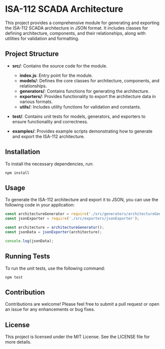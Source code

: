 <!-- SPDX-FileCopyrightText: 2023 OUTLAW-DMA, LLC -->
<!-- SPDX-License-Identifier: MIT -->

# ISA-112 SCADA Architecture

This project provides a comprehensive module for generating and exporting the ISA-112 SCADA architecture in JSON format. It includes classes for defining architecture, components, and their relationships, along with utilities for validation and formatting.

## Project Structure

- **src/**: Contains the source code for the module.
  - **index.js**: Entry point for the module.
  - **models/**: Defines the core classes for architecture, components, and relationships.
  - **generators/**: Contains functions for generating the architecture.
  - **exporters/**: Provides functionality to export the architecture data in various formats.
  - **utils/**: Includes utility functions for validation and constants.

- **test/**: Contains unit tests for models, generators, and exporters to ensure functionality and correctness.

- **examples/**: Provides example scripts demonstrating how to generate and export the ISA-112 architecture.

## Installation

To install the necessary dependencies, run:

```
npm install
```

## Usage

To generate the ISA-112 architecture and export it to JSON, you can use the following code in your application:

```javascript
const architectureGenerator = require('./src/generators/architectureGenerator');
const jsonExporter = require('./src/exporters/jsonExporter');

const architecture = architectureGenerator();
const jsonData = jsonExporter(architecture);

console.log(jsonData);
```

## Running Tests

To run the unit tests, use the following command:

```
npm test
```

## Contribution

Contributions are welcome! Please feel free to submit a pull request or open an issue for any enhancements or bug fixes.

## License

This project is licensed under the MIT License. See the LICENSE file for more details.